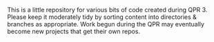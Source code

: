 This is a little repository for various bits of code created during QPR 3. Please keep it moderately tidy by sorting 
content into directories & branches as appropriate. Work begun during the QPR may eventually become new projects that
 get their own repos.